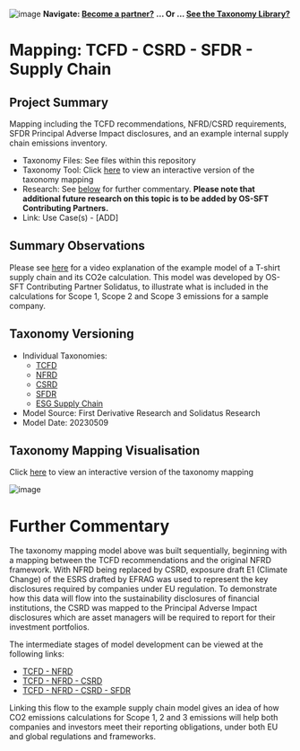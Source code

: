 ![image](https://user-images.githubusercontent.com/112073913/188821900-0c411acf-fbdd-4163-adc9-3ba4e2be78df.png)
**Navigate: [Become a partner?](https://github.com/OS-SFT/06-COLLABORATORS-PARTNERS)**
**... Or ... [See the Taxonomy Library?](https://github.com/orgs/OS-SFT/projects/2)**

# Mapping: TCFD - CSRD - SFDR - Supply Chain

## Project Summary

Mapping including the TCFD recommendations, NFRD/CSRD requirements, SFDR Principal Adverse Impact disclosures, and an example internal supply chain emissions inventory.
- Taxonomy Files: See files within this repository
- Taxonomy Tool: Click [here](https://os-sft.solidatus.com/viewer/share/RRqNWeTdFUDhFHgTSZsscbxwBozfKC6T) to view an interactive version of the taxonomy mapping
- Research: See [below](https://github.com/OS-SFT/Taxonomy-Mappings-Library/tree/main/Taxonomy%20Mappings%20-%20String/TCFD%20-%20CSRD%20-%20SFDR%20-%20Supply%20Chain#further-commentary) for further commentary. **Please note that additional future research on this topic is to be added by OS-SFT Contributing Partners.**
- Link: Use Case(s) - [ADD]

## Summary Observations

Please see [here](https://vimeo.com/user188894913/esg-carbon-emissions) for a video explanation of the example model of a T-shirt supply chain and its CO2e calculation. This model was developed by OS-SFT Contributing Partner Solidatus, to illustrate what is included in the calculations for Scope 1, Scope 2 and Scope 3 emissions for a sample company.

## Taxonomy Versioning

- Individual Taxonomies:
  - [TCFD](https://github.com/OS-SFT/Taxonomy-Mappings-Library/tree/main/Single%20Taxonomies/TCFD)
  - [NFRD](https://github.com/OS-SFT/Taxonomy-Mappings-Library/tree/main/Single%20Taxonomies/NFRD)
  - [CSRD](https://github.com/OS-SFT/Taxonomy-Mappings-Library/tree/main/Single%20Taxonomies/CSRD)
  - [SFDR](https://github.com/OS-SFT/Taxonomy-Mappings-Library/tree/main/Single%20Taxonomies/SFDR)
  - [ESG Supply Chain](https://github.com/OS-SFT/Taxonomy-Mappings-Library/tree/main/Single%20Taxonomies/ESG%20Supply%20Chain)
- Model Source: First Derivative Research and Solidatus Research
- Model Date: 20230509

## Taxonomy Mapping Visualisation

Click [here](https://os-sft.solidatus.com/viewer/share/RRqNWeTdFUDhFHgTSZsscbxwBozfKC6T) to view an interactive version of the taxonomy mapping

![image](https://github.com/OS-SFT/Taxonomy-Mappings-Library/assets/112079442/6e082a3e-5c13-4994-b0d3-20b115d04870)

# Further Commentary

The taxonomy mapping model above was built sequentially, beginning with a mapping between the TCFD recommendations and the original NFRD framework. With NFRD being replaced by CSRD, exposure draft E1 (Climate Change) of the ESRS drafted by EFRAG was used to represent the key disclosures required by companies under EU regulation. To demonstrate how this data will flow into the sustainability disclosures of financial institutions, the CSRD was mapped to the Principal Adverse Impact disclosures which are asset managers will be required to report for their investment portfolios.

The intermediate stages of model development can be viewed at the following links:

- [TCFD - NFRD](https://os-sft.solidatus.com/viewer/share/8TQzghgqabP7RBhtHVFYYhhL5aqTrAJQ)
- [TCFD - NFRD - CSRD](https://os-sft.solidatus.com/viewer/share/R8qzer0NLxuB2KNiKP2PdoaM8wfQRAHJ)
- [TCFD - NFRD - CSRD - SFDR](https://os-sft.solidatus.com/viewer/share/2wzrseOpSTd6O3LjtDm3K78OYbldKeBg)

Linking this flow to the example supply chain model gives an idea of how CO2 emissions calculations for Scope 1, 2 and 3 emissions will help both companies and investors meet their reporting obligations, under both EU and global regulations and frameworks.
